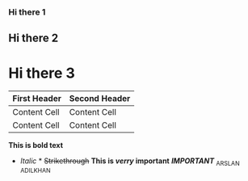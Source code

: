### Hi there 1 
## Hi there 2
# Hi there 3

| First Header  | Second Header |
| ------------- | ------------- |
| Content Cell  | Content Cell  |
| Content Cell  | Content Cell  |

**This is bold text**
* *Italic* *
~~Strikethrough~~
**This is _verry_ important**
***IMPORTANT***
<sub> ARSLAN </sub>
<sup> ADILKHAN </sup>

<!--
**arsadilkhan/arsadilkhan** is a ✨ _special_ ✨ repository because its `README.md` (this file) appears on your GitHub profile.

Here are some ideas to get you started:

- 🔭 I’m currently working on ...
- 🌱 I’m currently learning ...
- 👯 I’m looking to collaborate on ...
- 🤔 I’m looking for help with ...
- 💬 Ask me about ...
- 📫 How to reach me: ...
- 😄 Pronouns: ...
- ⚡ Fun fact: ...
-->
